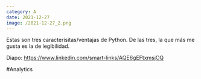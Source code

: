 ```yaml
--- 
category: A 
date: 2021-12-27 
image: /2021-12-27_2.png 
--- 
```


Estas son tres caracterísitas/ventajas de Python. De las tres, la que más me gusta es la de legibilidad.

Diapo:  https://www.linkedin.com/smart-links/AQE6gEFtxmsjCQ

#Analytics